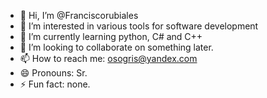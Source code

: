- 👋 Hi, I’m @Franciscorubiales
- 👀 I’m interested in various tools for software development
- 🌱 I’m currently learning python, C# and C++
- 💞️ I’m looking to collaborate on something later.
- 📫 How to reach me: osogris@yandex.com  
- 😄 Pronouns: Sr.
- ⚡ Fun fact: none.

<!---
Franciscorubiales/Franciscorubiales is a ✨ special ✨ repository because its `README.md` (this file) appears on your GitHub profile.
You can click the Preview link to take a look at your changes.
--->
